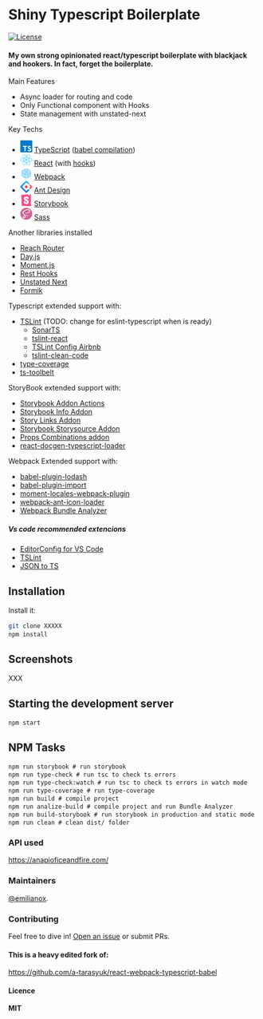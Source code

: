 
# Shiny Typescript Boilerplate

 [![License](https://img.shields.io/github/license/emilianox/base-ts.svg)]()

#### My own strong opinionated react/typescript boilerplate with blackjack and hookers. In fact, forget the boilerplate.


Main Features
>
- Async loader for routing and code 
- Only Functional component with Hooks
- State management with unstated-next 

Key Techs
> 
 - <img src="./readme/typescript.png"> [TypeScript](https://www.typescriptlang.org/) ([babel compilation](https://babeljs.io/docs/en/babel-preset-typescript)) 
 - <img src="./readme/react.png"> [React](https://reactjs.org/) (with [hooks](https://reactjs.org/docs/hooks-intro.html))
 - <img src="./readme/webpack.png">  [Webpack](https://webpack.js.org/)
 - <img src="./readme/antd.png"> [Ant Design](https://ant.design)
 - <img src="./readme/storybook.png"> [Storybook](https://storybook.js.org/)
 - <img src="./readme/sass.png"> [Sass](https://sass-lang.com/)
 
 Another libraries installed
> 
- [Reach Router](https://reach.tech/router)
- [Day.js](https://github.com/iamkun/dayjs)
- [Moment.js](https://momentjs.com/) 
- [Rest Hooks](https://resthooks.io/)
- [Unstated Next](https://github.com/jamiebuilds/unstated-next)
- [Formik](https://jaredpalmer.com/formik/) 

Typescript extended support with:
> 
- [TSLint](https://palantir.github.io/tslint/)  (TODO: change for eslint-typescript when is ready)
	- [SonarTS](https://github.com/SonarSource/SonarTS)
	- [tslint-react](https://github.com/palantir/tslint-react)
	- [TSLint Config Airbnb](https://github.com/progre/tslint-config-airbnb/#readme)
	- [tslint-clean-code](https://github.com/Glavin001/tslint-clean-code)
- [type-coverage](https://github.com/plantain-00/type-coverage#readme)
- [ts-toolbelt](https://github.com/pirix-gh/ts-toolbelt) 


StoryBook extended support with:
> 
- [Storybook Addon Actions](https://github.com/storybookjs/storybook/tree/master/addons/actions)
- [Storybook Info Addon](https://github.com/storybookjs/storybook/tree/master/addons/info)
- [Story Links Addon](https://github.com/storybookjs/storybook/tree/master/addons/links)
- [Storybook Storysource Addon](https://github.com/storybookjs/storybook/tree/master/addons/storysource)
- [Props Combinations addon](https://github.com/evgenykochetkov/react-storybook-addon-props-combinations)
- [react-docgen-typescript-loader](https://github.com/strothj/react-docgen-typescript-loader)


Webpack Extended support with:
>
- [babel-plugin-lodash](https://github.com/lodash/babel-plugin-lodash)
- [babel-plugin-import](https://github.com/ant-design/babel-plugin-import)
- [moment-locales-webpack-plugin](https://github.com/iamakulov/moment-locales-webpack-plugin)
- [ webpack-ant-icon-loader](https://github.com/Beven91/webpack-ant-icon-loader)
- [Webpack Bundle Analyzer](https://github.com/webpack-contrib/webpack-bundle-analyzer) 





##### Vs code recommended extencions
>
- [EditorConfig for VS Code](https://marketplace.visualstudio.com/items?itemName=EditorConfig.EditorConfig)
- [TSLint](https://marketplace.visualstudio.com/items?itemName=ms-vscode.vscode-typescript-tslint-plugin)
- [JSON to TS](https://marketplace.visualstudio.com/items?itemName=MariusAlchimavicius.json-to-ts) 



## Installation

Install it:

```sh
git clone XXXXX
npm install
```

## Screenshots
XXX


## Starting the development server

```shell
npm start
```

## NPM Tasks

```shell
npm run storybook # run storybook
npm run type-check # run tsc to check ts errors
npm run type-check:watch # run tsc to check ts errors in watch mode
npm run type-coverage # run type-coverage
npm run build # compile project
npm run analize-build # compile project and run Bundle Analyzer
npm run build-storybook # run storybook in production and static mode
npm run clean # clean dist/ folder
```



### API used
https://anapioficeandfire.com/

### Maintainers
[@emilianox](https://github.com/emilianox).

### Contributing
Feel free to dive in! [Open an issue](https://github.com/emilianox/XXX/issues/new)  or submit PRs.

#### This is a heavy edited fork of:
https://github.com/a-tarasyuk/react-webpack-typescript-babel

#### Licence
**MIT**